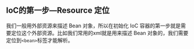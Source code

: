 ## IoC的第一步—**Resource 定位**

我们一般用外部资源来描述 Bean 对象，所以在初始化 IoC 容器的第一步就是需要定位这个外部资源。比如我们常用的xml就是用来描述 Bean 对象的，我们需要定位到`<bean>`标签才能解析。

